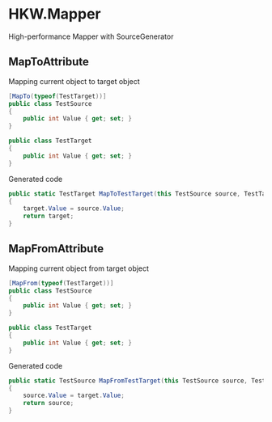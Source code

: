 # HKW.Mapper

High-performance Mapper with SourceGenerator

## MapToAttribute

Mapping current object to target object

```csharp
[MapTo(typeof(TestTarget))]
public class TestSource
{
    public int Value { get; set; }
}

public class TestTarget
{
    public int Value { get; set; }
}
```

Generated code

```csharp
public static TestTarget MapToTestTarget(this TestSource source, TestTarget target)
{
    target.Value = source.Value;
    return target;
}
```

## MapFromAttribute

Mapping current object from target object

```csharp
[MapFrom(typeof(TestTarget))]
public class TestSource
{
    public int Value { get; set; }
}

public class TestTarget
{
    public int Value { get; set; }
}
```

Generated code

```csharp
public static TestSource MapFromTestTarget(this TestSource source, TestTarget target)
{
    source.Value = target.Value;
    return source;
}
```